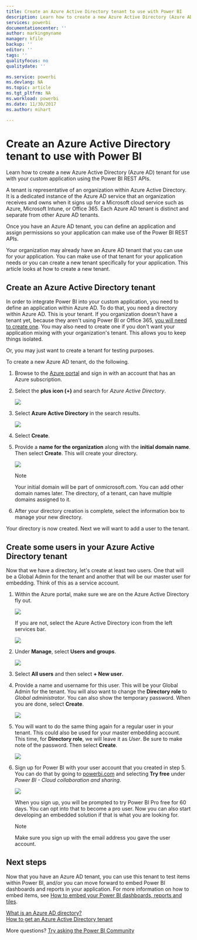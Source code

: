 ```yaml
---
title: Create an Azure Active Directory tenant to use with Power BI
description: Learn how to create a new Azure Active Directory (Azure AD) tenant for use with your custom application using the Power BI REST APIs.
services: powerbi
documentationcenter: ''
author: markingmyname
manager: kfile
backup: ''
editor: ''
tags: ''
qualityfocus: no
qualitydate: ''

ms.service: powerbi
ms.devlang: NA
ms.topic: article
ms.tgt_pltfrm: NA
ms.workload: powerbi
ms.date: 11/30/2017
ms.author: mihart

---
```

# Create an Azure Active Directory tenant to use with Power BI
Learn how to create a new Azure Active Directory (Azure AD) tenant for use with your custom application using the Power BI REST APIs.

A tenant is representative of an organization within Azure Active Directory. It is a dedicated instance of the Azure AD service that an organization receives and owns when it signs up for a Microsoft cloud service such as Azure, Microsoft Intune, or Office 365. Each Azure AD tenant is distinct and separate from other Azure AD tenants.

Once you have an Azure AD tenant, you can define an application and assign permissions so your application can make use of the Power BI REST APIs.

Your organization may already have an Azure AD tenant that you can use for your application. You can make use of that tenant for your application needs or you can create a new tenant specifically for your application. This article looks at how to create a new tenant.

## Create an Azure Active Directory tenant
In order to integrate Power BI into your custom application, you need to define an application within Azure AD. To do that, you need a directory within Azure AD. This is your tenant. If you organization doesn't have a tenant yet, because they aren't using Power BI or Office 365, [you will need to create one](https://docs.microsoft.com/azure/active-directory/develop/active-directory-howto-tenant). You may also need to create one if you don't want your application mixing with your organization's tenant. This allows you to keep things isolated.

Or, you may just want to create a tenant for testing purposes.

To create a new Azure AD tenant, do the following.

1. Browse to the [Azure portal](https://portal.azure.com) and sign in with an account that has an Azure subscription.
2. Select the **plus icon (+)** and search for *Azure Active Directory*.
   
    ![](media/create-an-azure-active-directory-tenant/new-directory.png)
3. Select **Azure Active Directory** in the search results.
   
    ![](media/create-an-azure-active-directory-tenant/new-directory2.png)
4. Select **Create**.
5. Provide a **name for the organization** along with the **initial domain name**. Then select **Create**. This will create your directory.
   
    ![](media/create-an-azure-active-directory-tenant/organization-and-domain.png)
   
   > [!NOTE]
   > Your initial domain will be part of onmicrosoft.com. You can add other domain names later. The directory, of a tenant, can have multiple domains assigned to it.
   > 
   > 
6. After your directory creation is complete, select the information box to manage your new directory.

Your directory is now created. Next we will want to add a user to the tenant.

## Create some users in your Azure Active Directory tenant
Now that we have a directory, let's create at least two users. One that will be a Global Admin for the tenant and another that will be our master user for embedding. Think of this as a service account.

1. Within the Azure portal, make sure we are on the Azure Active Directory fly out.
   
    ![](media/create-an-azure-active-directory-tenant/aad-flyout.png)
   
    If you are not, select the Azure Active Directory icon from the left services bar.
   
    ![](media/create-an-azure-active-directory-tenant/aad-service.png)
2. Under **Manage**, select **Users and groups**.
   
    ![](media/create-an-azure-active-directory-tenant/users-and-groups.png)
3. Select **All users** and then select **+ New user**.
4. Provide a name and username for this user. This will be your Global Admin for the tenant. You will also want to change the **Directory role** to *Global administrator*. You can also show the temporary password. When you are done, select **Create**.
   
    ![](media/create-an-azure-active-directory-tenant/global-admin.png)
5. You will want to do the same thing again for a regular user in your tenant. This could also be used for your master embedding account. This time, for **Directory role**, we will leave it as *User*. Be sure to make note of the password. Then select **Create**.
   
    ![](media/create-an-azure-active-directory-tenant/pbiembed-user.png)
6. Sign up for Power BI with your user account that you created in step 5. You can do that by going to [powerbi.com](https://powerbi.microsoft.com/get-started/) and selecting **Try free** under *Power BI - Cloud collaboration and sharing*.
   
    ![](media/create-an-azure-active-directory-tenant/try-powerbi-free.png)
   
    When you sign up, you will be prompted to try Power BI Pro free for 60 days. You can opt into that to become a pro user. Now you can also start developing an embedded solution if that is what you are looking for.
   
   > [!NOTE]
   > Make sure you sign up with the email address you gave the user account.
   > 
   > 

## Next steps
Now that you have an Azure AD tenant, you can use this tenant to test items within Power BI, and/or you can move forward to embed Power BI dashboards and reports in your application. For more information on how to embed items, see [How to embed your Power BI dashboards, reports and tiles](embedding-content.md).

[What is an Azure AD directory?](https://docs.microsoft.com/azure/active-directory/active-directory-whatis)  
[How to get an Azure Active Directory tenant](https://docs.microsoft.com/azure/active-directory/develop/active-directory-howto-tenant)  

More questions? [Try asking the Power BI Community](http://community.powerbi.com/)

